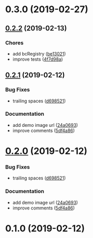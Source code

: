 <a name="0.3.0"></a>
# 0.3.0 (2019-02-27)

<a name="0.2.2"></a>
## [0.2.2](https://bithub.brightcove.com/bclifford/videojs-jsonld/compare/v0.2.1...v0.2.2) (2019-02-13)

### Chores

* add bcRegistry ([be13021](https://bithub.brightcove.com/bclifford/videojs-jsonld/commits/be13021))
* improve tests ([4f7d98a](https://bithub.brightcove.com/bclifford/videojs-jsonld/commits/4f7d98a))

<a name="0.2.1"></a>
## [0.2.1](https://bithub.brightcove.com/bclifford/videojs-jsonld/compare/v0.1.0...v0.2.1) (2019-02-12)

### Bug Fixes

* trailing spaces ([d698521](https://bithub.brightcove.com/bclifford/videojs-jsonld/commits/d698521))

### Documentation

* add demo image url ([24a0693](https://bithub.brightcove.com/bclifford/videojs-jsonld/commits/24a0693))
* improve comments ([5df4a86](https://bithub.brightcove.com/bclifford/videojs-jsonld/commits/5df4a86))

<a name="0.2.0"></a>
# [0.2.0](https://bithub.brightcove.com/bclifford/videojs-jsonld/compare/v0.1.0...v0.2.0) (2019-02-12)

### Bug Fixes

* trailing spaces ([d698521](https://bithub.brightcove.com/bclifford/videojs-jsonld/commits/d698521))

### Documentation

* add demo image url ([24a0693](https://bithub.brightcove.com/bclifford/videojs-jsonld/commits/24a0693))
* improve comments ([5df4a86](https://bithub.brightcove.com/bclifford/videojs-jsonld/commits/5df4a86))

<a name="0.1.0"></a>
# 0.1.0 (2019-02-12)

